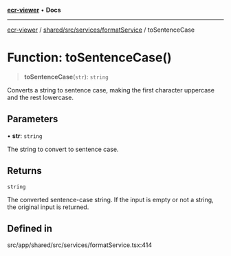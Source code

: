[**ecr-viewer**](../../../../../README.md) • **Docs**

***

[ecr-viewer](../../../../../README.md) / [shared/src/services/formatService](../README.md) / toSentenceCase

# Function: toSentenceCase()

> **toSentenceCase**(`str`): `string`

Converts a string to sentence case, making the first character uppercase and the rest lowercase.

## Parameters

• **str**: `string`

The string to convert to sentence case.

## Returns

`string`

The converted sentence-case string. If the input is empty or not a string, the original input is returned.

## Defined in

src/app/shared/src/services/formatService.tsx:414
